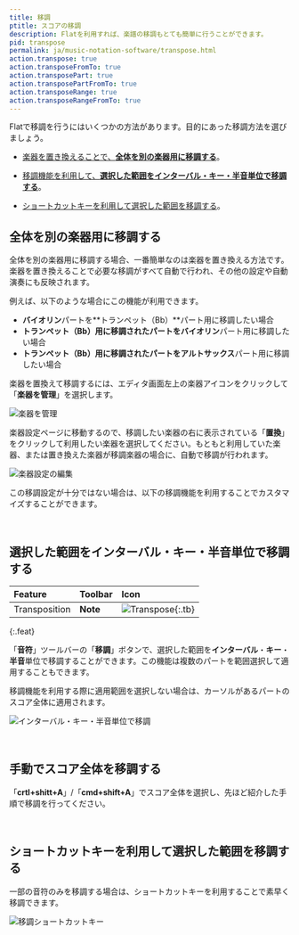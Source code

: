 ```yaml
---
title: 移調
ptitle: スコアの移調
description: Flatを利用すれば、楽譜の移調もとても簡単に行うことができます。
pid: transpose
permalink: ja/music-notation-software/transpose.html
action.transpose: true
action.transposeFromTo: true
action.transposePart: true
action.transposePartFromTo: true
action.transposeRange: true
action.transposeRangeFromTo: true
---
```


Flatで移調を行うにはいくつかの方法があります。目的にあった移調方法を選びましょう。

* [楽器を置き換えることで、**全体を別の楽器用に移調する**](#全体を別の楽器用に移調する)。

* [移調機能を利用して、**選択した範囲をインターバル・キー・半音単位で移調する**](#選択した範囲をインターバルキー半音単位で移調する)。

* [ショートカットキーを利用して選択した範囲を移調する](#ショートカットキーを利用して選択した範囲を移調する)。


## 全体を別の楽器用に移調する

全体を別の楽器用に移調する場合、一番簡単なのは楽器を置き換える方法です。
楽器を置き換えることで必要な移調がすべて自動で行われ、その他の設定や自動演奏にも反映されます。

例えば、以下のような場合にこの機能が利用できます。
* **バイオリン**パートを**トランペット（Bb）**パート用に移調したい場合
* **トランペット（Bb）**用に移調されたパートを**バイオリン**パート用に移調したい場合
* **トランペット（Bb）**用に移調されたパートを**アルトサックス**パート用に移調したい場合

楽器を置換えて移調するには、エディタ画面左上の楽器アイコンをクリックして「**楽器を管理**」を選択します。

![楽器を管理](/help/assets/img/editor-ja/manage-instruments.png)

楽器設定ページに移動するので、移調したい楽器の右に表示されている「**置換**」をクリックして利用したい楽器を選択してください。もともと利用していた楽器、または置き換えた楽器が移調楽器の場合に、自動で移調が行われます。

![楽器設定の編集](/help/assets/img/editor-ja/part-edit.png)

この移調設定が十分ではない場合は、以下の移調機能を利用することでカスタマイズすることができます。

<br>

## 選択した範囲をインターバル・キー・半音単位で移調する

| Feature | Toolbar | Icon |
|:--------|:--------|:-----|
| Transposition | **Note** | ![Transpose](https://prod.flat-cdn.com/img/icons/editorActions/transpose.svg){:.tb} |
{:.feat}

「**音符**」ツールバーの「**移調**」ボタンで、選択した範囲を**インターバル**・**キー**・**半音**単位で移調することができます。この機能は複数のパートを範囲選択して適用することもできます。

移調機能を利用する際に適用範囲を選択しない場合は、カーソルがあるパートのスコア全体に適用されます。

![インターバル・キー・半音単位で移調](/help/assets/img/editor-ja/transposition.png)

<br>

## 手動でスコア全体を移調する

「**crtl+shitt+A**」/「**cmd+shift+A**」でスコア全体を選択し、先ほど紹介した手順で移調を行ってください。

<br>

## ショートカットキーを利用して選択した範囲を移調する

一部の音符のみを移調する場合は、ショートカットキーを利用することで素早く移調できます。

![移調ショートカットキー](/help/assets/img/editor-ja/transpose-shortcuts.png)